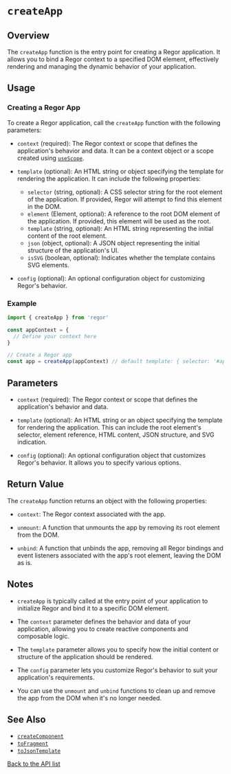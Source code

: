 # `createApp`

## Overview

The `createApp` function is the entry point for creating a Regor application. It allows you to bind a Regor context to a specified DOM element, effectively rendering and managing the dynamic behavior of your application.

## Usage

### Creating a Regor App

To create a Regor application, call the `createApp` function with the following parameters:

- `context` (required): The Regor context or scope that defines the application's behavior and data. It can be a context object or a scope created using [`useScope`](#useScope).

- `template` (optional): An HTML string or object specifying the template for rendering the application. It can include the following properties:

  - `selector` (string, optional): A CSS selector string for the root element of the application. If provided, Regor will attempt to find this element in the DOM.
  - `element` (Element, optional): A reference to the root DOM element of the application. If provided, this element will be used as the root.
  - `template` (string, optional): An HTML string representing the initial content of the root element.
  - `json` (object, optional): A JSON object representing the initial structure of the application's UI.
  - `isSVG` (boolean, optional): Indicates whether the template contains SVG elements.

- `config` (optional): An optional configuration object for customizing Regor's behavior.

### Example

```ts
import { createApp } from 'regor'

const appContext = {
  // Define your context here
}

// Create a Regor app
const app = createApp(appContext) // default template: { selector: '#app'}
```

## Parameters

- `context` (required): The Regor context or scope that defines the application's behavior and data.

- `template` (optional): An HTML string or an object specifying the template for rendering the application. This can include the root element's selector, element reference, HTML content, JSON structure, and SVG indication.

- `config` (optional): An optional configuration object that customizes Regor's behavior. It allows you to specify various options.

## Return Value

The `createApp` function returns an object with the following properties:

- `context`: The Regor context associated with the app.

- `unmount`: A function that unmounts the app by removing its root element from the DOM.

- `unbind`: A function that unbinds the app, removing all Regor bindings and event listeners associated with the app's root element, leaving the DOM as is.

## Notes

- `createApp` is typically called at the entry point of your application to initialize Regor and bind it to a specific DOM element.

- The `context` parameter defines the behavior and data of your application, allowing you to create reactive components and composable logic.

- The `template` parameter allows you to specify how the initial content or structure of the application should be rendered.

- The `config` parameter lets you customize Regor's behavior to suit your application's requirements.

- You can use the `unmount` and `unbind` functions to clean up and remove the app from the DOM when it's no longer needed.

## See Also

- [`createComponent`](createComponent.md)
- [`toFragment`](toFragment.md)
- [`toJsonTemplate`](toJsonTemplate.md)

[Back to the API list](regor-api.md)

